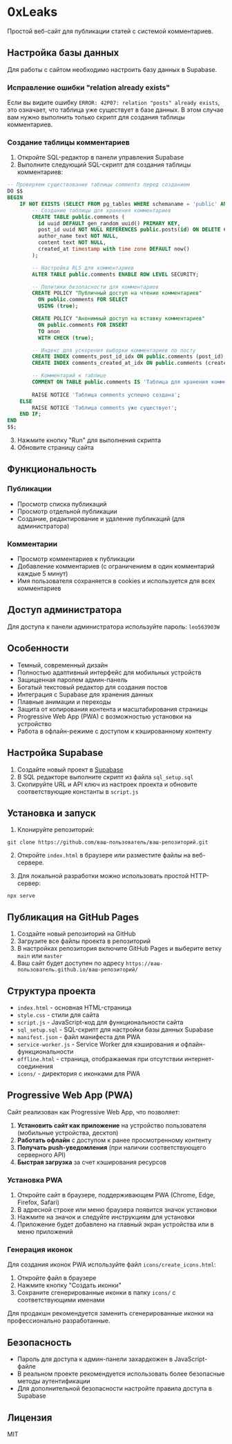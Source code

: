 # 0xLeaks

Простой веб-сайт для публикации статей с системой комментариев.

## Настройка базы данных

Для работы с сайтом необходимо настроить базу данных в Supabase.

### Исправление ошибки "relation already exists"

Если вы видите ошибку `ERROR: 42P07: relation "posts" already exists`, это означает, что таблица уже существует в базе данных. В этом случае вам нужно выполнить только скрипт для создания таблицы комментариев.

### Создание таблицы комментариев

1. Откройте SQL-редактор в панели управления Supabase
2. Выполните следующий SQL-скрипт для создания таблицы комментариев:

```sql
-- Проверяем существование таблицы comments перед созданием
DO $$
BEGIN
    IF NOT EXISTS (SELECT FROM pg_tables WHERE schemaname = 'public' AND tablename = 'comments') THEN
        -- Создание таблицы для хранения комментариев
        CREATE TABLE public.comments (
          id uuid DEFAULT gen_random_uuid() PRIMARY KEY,
          post_id uuid NOT NULL REFERENCES public.posts(id) ON DELETE CASCADE,
          author_name text NOT NULL,
          content text NOT NULL,
          created_at timestamp with time zone DEFAULT now()
        );

        -- Настройка RLS для комментариев
        ALTER TABLE public.comments ENABLE ROW LEVEL SECURITY;

        -- Политики безопасности для комментариев
        CREATE POLICY "Публичный доступ на чтение комментариев"
          ON public.comments FOR SELECT
          USING (true);

        CREATE POLICY "Анонимный доступ на вставку комментариев"
          ON public.comments FOR INSERT
          TO anon
          WITH CHECK (true);

        -- Индекс для ускорения выборки комментариев по посту
        CREATE INDEX comments_post_id_idx ON public.comments (post_id);
        CREATE INDEX comments_created_at_idx ON public.comments (created_at DESC);

        -- Комментарий к таблице
        COMMENT ON TABLE public.comments IS 'Таблица для хранения комментариев к постам';
        
        RAISE NOTICE 'Таблица comments успешно создана';
    ELSE
        RAISE NOTICE 'Таблица comments уже существует';
    END IF;
END
$$;
```

3. Нажмите кнопку "Run" для выполнения скрипта
4. Обновите страницу сайта

## Функциональность

### Публикации
- Просмотр списка публикаций
- Просмотр отдельной публикации
- Создание, редактирование и удаление публикаций (для администратора)

### Комментарии
- Просмотр комментариев к публикации
- Добавление комментариев (с ограничением в один комментарий каждые 5 минут)
- Имя пользователя сохраняется в cookies и используется для всех комментариев

## Доступ администратора

Для доступа к панели администратора используйте пароль: `leo563903W`

## Особенности

- Темный, современный дизайн
- Полностью адаптивный интерфейс для мобильных устройств
- Защищенная паролем админ-панель
- Богатый текстовый редактор для создания постов
- Интеграция с Supabase для хранения данных
- Плавные анимации и переходы
- Защита от копирования контента и масштабирования страницы
- Progressive Web App (PWA) с возможностью установки на устройство
- Работа в офлайн-режиме с доступом к кэшированному контенту

## Настройка Supabase

1. Создайте новый проект в [Supabase](https://supabase.com/)
2. В SQL редакторе выполните скрипт из файла `sql_setup.sql`
3. Скопируйте URL и API ключ из настроек проекта и обновите соответствующие константы в `script.js`

## Установка и запуск

1. Клонируйте репозиторий:
```
git clone https://github.com/ваш-пользователь/ваш-репозиторий.git
```

2. Откройте `index.html` в браузере или разместите файлы на веб-сервере.

3. Для локальной разработки можно использовать простой HTTP-сервер:
```
npx serve
```

## Публикация на GitHub Pages

1. Создайте новый репозиторий на GitHub
2. Загрузите все файлы проекта в репозиторий
3. В настройках репозитория включите GitHub Pages и выберите ветку `main` или `master`
4. Ваш сайт будет доступен по адресу `https://ваш-пользователь.github.io/ваш-репозиторий/`

## Структура проекта

- `index.html` - основная HTML-страница
- `style.css` - стили для сайта
- `script.js` - JavaScript-код для функциональности сайта
- `sql_setup.sql` - SQL-скрипт для настройки базы данных Supabase
- `manifest.json` - файл манифеста для PWA
- `service-worker.js` - Service Worker для кэширования и офлайн-функциональности
- `offline.html` - страница, отображаемая при отсутствии интернет-соединения
- `icons/` - директория с иконками для PWA

## Progressive Web App (PWA)

Сайт реализован как Progressive Web App, что позволяет:

1. **Установить сайт как приложение** на устройство пользователя (мобильные устройства, десктоп)
2. **Работать офлайн** с доступом к ранее просмотренному контенту
3. **Получать push-уведомления** (при наличии соответствующего серверного API)
4. **Быстрая загрузка** за счет кэширования ресурсов

### Установка PWA

1. Откройте сайт в браузере, поддерживающем PWA (Chrome, Edge, Firefox, Safari)
2. В адресной строке или меню браузера появится значок установки
3. Нажмите на значок и следуйте инструкциям для установки
4. Приложение будет добавлено на главный экран устройства или в меню приложений

### Генерация иконок

Для создания иконок PWA используйте файл `icons/create_icons.html`:

1. Откройте файл в браузере
2. Нажмите кнопку "Создать иконки"
3. Сохраните сгенерированные иконки в папку `icons/` с соответствующими именами

Для продакшн рекомендуется заменить сгенерированные иконки на профессионально разработанные.

## Безопасность

- Пароль для доступа к админ-панели захардкожен в JavaScript-файле
- В реальном проекте рекомендуется использовать более безопасные методы аутентификации
- Для дополнительной безопасности настройте правила доступа в Supabase

## Лицензия

MIT 